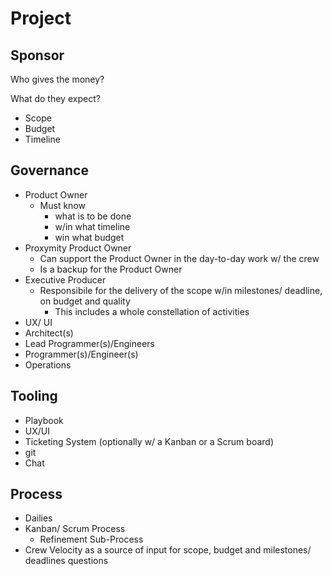 # Project

## Sponsor

Who gives the money?

What do they expect?

* Scope
* Budget
* Timeline

## Governance

* Product Owner
  * Must know
    * what is to be done
    * w/in what timeline
    * win what budget
* Proxymity Product Owner
  * Can support the Product Owner in the day-to-day work w/ the crew
  * Is a backup for the Product Owner 
* Executive Producer
  * Responsibile for the delivery of the scope w/in milestones/ deadline, on budget and quality
    * This includes a whole constellation of activities 
* UX/ UI
* Architect(s)
* Lead Programmer(s)/Engineers
* Programmer(s)/Engineer(s)
* Operations

## Tooling

* Playbook
* UX/UI
* Ticketing System (optionally w/ a Kanban or a Scrum board)
* git
* Chat

## Process

* Dailies
* Kanban/ Scrum Process
  * Refinement Sub-Process
* Crew Velocity as a source of input for scope, budget and milestones/ deadlines questions

